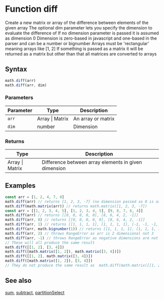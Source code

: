 <!-- Note: This file is automatically generated from source code comments. Changes made in this file will be overridden. -->
# Function diff
Create a new matrix or array of the difference between elements of the given array
The optional dim parameter lets you specify the dimension to evaluate the difference of
If no dimension parameter is passed it is assumed as dimension 0
Dimension is zero-based in javascript and one-based in the parser and can be a number or bignumber
Arrays must be 'rectangular' meaning arrays like [1, 2]
If something is passed as a matrix it will be returned as a matrix but other than that all matrices are converted to arrays
## Syntax
```js
math.diff(arr)
math.diff(arr, dim)
```
### Parameters
Parameter | Type | Description
--------- | ---- | -----------
`arr` | Array &#124; Matrix | An array or matrix
`dim` | number | Dimension
### Returns
Type | Description
---- | -----------
Array &#124; Matrix | Difference between array elements in given dimension
## Examples
```js
const arr = [1, 2, 4, 7, 0]
math.diff(arr) // returns [1, 2, 3, -7] (no dimension passed so 0 is assumed)
math.diff(math.matrix(arr)) // returns math.matrix([1, 2, 3, -7])
const arr = [[1, 2, 3, 4, 5], [1, 2, 3, 4, 5], [9, 8, 7, 6, 4]]
math.diff(arr) // returns [[0, 0, 0, 0, 0], [8, 6, 4, 2, -1]]
math.diff(arr, 0) // returns [[0, 0, 0, 0, 0], [8, 6, 4, 2, -1]]
math.diff(arr, 1) // returns [[1, 1, 1, 1], [1, 1, 1, 1], [-1, -1, -1, -2]]
math.diff(arr, math.bignumber(1)) // returns [[1, 1, 1, 1], [1, 1, 1, 1], [-1, -1, -1, -2]]
math.diff(arr, 2) // throws RangeError as arr is 2 dimensional not 3
math.diff(arr, -1) // throws RangeError as negative dimensions are not allowed
// These will all produce the same result
math.diff([[1, 2], [3, 4]])
math.diff([math.matrix([1, 2]), math.matrix([3, 4])])
math.diff([[1, 2], math.matrix([3, 4])])
math.diff([math.matrix([1, 2]), [3, 4]])
// They do not produce the same result as  math.diff(math.matrix([[1, 2], [3, 4]])) as this returns a matrix
```
## See also
[sum](sum.md),
[subtract](subtract.md),
[partitionSelect](partitionSelect.md)
